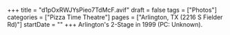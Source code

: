 +++
title = "d1pOxRWJYsPieo7TdMcF.avif"
draft = false
tags = ["Photos"]
categories = ["Pizza Time Theatre"]
pages = ["Arlington, TX (2216 S Fielder Rd)"]
startDate = ""
+++
Arlington's 2-Stage in 1999 (PC: Unknown).
